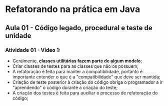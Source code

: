 # Refatorando na prática em Java

## Aula 01 - Código legado, procedural e teste de unidade

### Atividade 01 - Vídeo 1:

- Geralmente, **classes utilitárias fazem parte de algum modelo**;
- Criar classes de testes para as classes que não os possuem;
- A refatoração é feita para manter a compatibilidade, portanto é importante entender o que é a "compatibilidade" que deve ser mantida;
- Criação de teste posterior à criação do código obriga o programador a ir "aprendendo" o código durante a criação do teste;
- A criação dos testes é feita para auxiliar o processo de refatoração do código;
